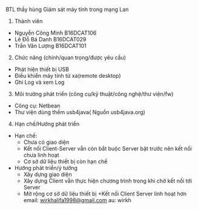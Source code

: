 BTL thầy hùng
Giám sát máy tính trong mạng Lan
1. Thành viên
- Nguyễn Công Minh B16DCAT106
- Lê Đỗ Bá Danh B16DCAT029
- Trần Văn Lượng B16DCAT101

2. Chức năng (chính/quan trọng/được yêu cầu)
- Phát hiện thiết bị USB 
- Điều khiển máy tính từ xa(remote desktop)
- Ghi Log và xem Log
3. Môi trường phát triển (công cụ/kỹ thuật/công nghệ/thư viện/fw)
- Công cụ: Netbean
- Thư viện dùng thếm usb4java( Nguồn usb4java.org)

4. Hạn chế/Hướng phát triển
- Hạn chế:
	+ Chưa có giao diện 
	+ Kết nối Client-Server vẫn còn bắt buộc Server bật trước nên kết nối chưa linh hoạt
	+ Cơ sở dữ liệu thiết bị còn hạn chế
- Hướng phát triển/ý tưởng
	+ Xây dựng giao diện
	+ Xây dựng Client vẫn thực hiện chương trình trong khi chờ kết nối tới Server
	+ Mở rộng cơ sở dữ liệu thiết bị
  +Kết nối Client Server linh hoạt hơn
email: wirkhalifa1998@gmail.com
au: wirkh
